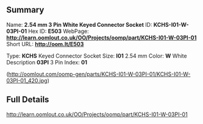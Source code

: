 

 ## Summary
Name: __2.54 mm 3 Pin White Keyed Connector Socket__
ID: __KCHS-I01-W-03PI-01__
Hex ID: __E503__
WebPage: __http://learn.oomlout.co.uk/OO/Projects/oomp/part/KCHS-I01-W-03PI-01__
Short URL: __http://oom.lt/E503__

Type: __KCHS__ Keyed Connector Socket 
Size: __I01__ 2.54 mm 
Color: __W__ White 
Description __03PI__ 3 Pin 
Index: __01__


(http://oomlout.com/oomp-gen/parts/KCHS-I01-W-03PI-01/KCHS-I01-W-03PI-01_420.jpg)


 ## Full Details
 http://learn.oomlout.co.uk/OO/Projects/oomp/part/KCHS-I01-W-03PI-01














